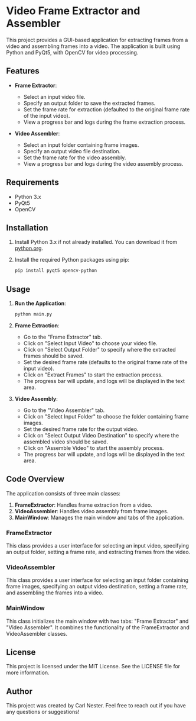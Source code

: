 # Video Frame Extractor and Assembler

This project provides a GUI-based application for extracting frames from a video and assembling frames into a video. The application is built using Python and PyQt5, with OpenCV for video processing.

## Features

- **Frame Extractor**: 
  - Select an input video file.
  - Specify an output folder to save the extracted frames.
  - Set the frame rate for extraction (defaulted to the original frame rate of the input video).
  - View a progress bar and logs during the frame extraction process.

- **Video Assembler**: 
  - Select an input folder containing frame images.
  - Specify an output video file destination.
  - Set the frame rate for the video assembly.
  - View a progress bar and logs during the video assembly process.

## Requirements

- Python 3.x
- PyQt5
- OpenCV

## Installation

1. Install Python 3.x if not already installed. You can download it from [python.org](https://www.python.org/).
2. Install the required Python packages using pip:

    ```bash
    pip install pyqt5 opencv-python
    ```

## Usage

1. **Run the Application**:

    ```bash
    python main.py
    ```

2. **Frame Extraction**:
   - Go to the "Frame Extractor" tab.
   - Click on "Select Input Video" to choose your video file.
   - Click on "Select Output Folder" to specify where the extracted frames should be saved.
   - Set the desired frame rate (defaults to the original frame rate of the input video).
   - Click on "Extract Frames" to start the extraction process.
   - The progress bar will update, and logs will be displayed in the text area.

3. **Video Assembly**:
   - Go to the "Video Assembler" tab.
   - Click on "Select Input Folder" to choose the folder containing frame images.
   - Set the desired frame rate for the output video.
   - Click on "Select Output Video Destination" to specify where the assembled video should be saved.
   - Click on "Assemble Video" to start the assembly process.
   - The progress bar will update, and logs will be displayed in the text area.

## Code Overview

The application consists of three main classes:

1. **FrameExtractor**: Handles frame extraction from a video.
2. **VideoAssembler**: Handles video assembly from frame images.
3. **MainWindow**: Manages the main window and tabs of the application.

### FrameExtractor

This class provides a user interface for selecting an input video, specifying an output folder, setting a frame rate, and extracting frames from the video.

### VideoAssembler

This class provides a user interface for selecting an input folder containing frame images, specifying an output video destination, setting a frame rate, and assembling the frames into a video.

### MainWindow

This class initializes the main window with two tabs: "Frame Extractor" and "Video Assembler". It combines the functionality of the FrameExtractor and VideoAssembler classes.

## License

This project is licensed under the MIT License. See the LICENSE file for more information.

## Author

This project was created by Carl Nester. Feel free to reach out if you have any questions or suggestions!
